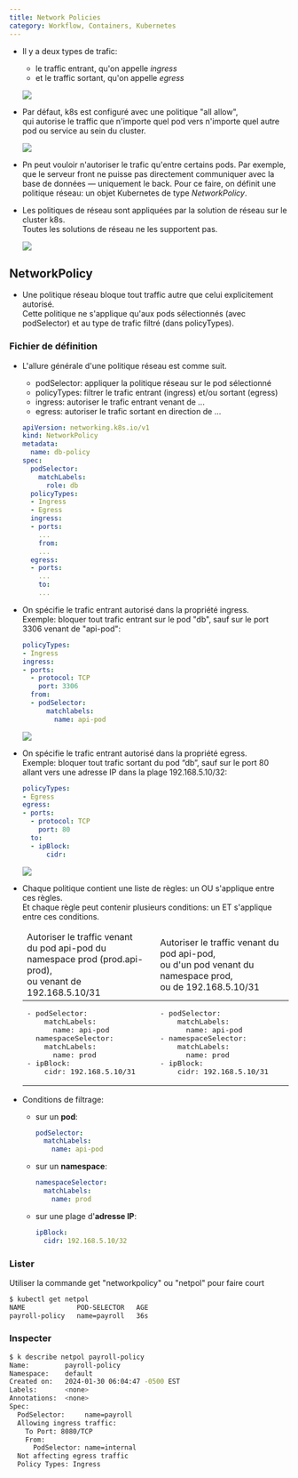 ```yaml
---
title: Network Policies
category: Workflow, Containers, Kubernetes
---
```


* Il y a deux types de trafic:

  - le traffic entrant, qu'on appelle *ingress*
  - et le traffic sortant, qu'on appelle *egress*

  ![](https://i.imgur.com/jg6yjg0m.png)

* Par défaut, k8s est configuré avec une politique "all allow",  
  qui autorise le traffic que n'importe quel pod vers n'importe quel autre pod ou service au sein du cluster.

  ![](https://i.imgur.com/QKu6MNal.png)

* Pn peut vouloir n'autoriser le trafic qu'entre certains pods. Par exemple, que le serveur front ne puisse pas directement communiquer avec la base de données — uniquement le back.
  Pour ce faire, on définit une politique réseau: un objet Kubernetes de type *NetworkPolicy*.

* Les politiques de réseau sont appliquées par la solution de réseau sur le cluster k8s.  
  Toutes les solutions de réseau ne les supportent pas.

  ![](https://i.imgur.com/Xi6M7Ee.png)

## NetworkPolicy

* Une politique réseau bloque tout traffic autre que celui explicitement autorisé.  
  Cette politique ne s'applique qu'aux pods sélectionnés (avec podSelector) et au type de trafic filtré (dans policyTypes).

### Fichier de définition

* L'allure générale d'une politique réseau est comme suit.  
  - podSelector: appliquer la politique réseau sur le pod sélectionné
  - policyTypes: filtrer le trafic entrant (ingress) et/ou sortant (egress)
  - ingress: autoriser le trafic entrant venant de ...
  - egress: autoriser le trafic sortant en direction de ...

  ``` yaml
  apiVersion: networking.k8s.io/v1
  kind: NetworkPolicy
  metadata:
    name: db-policy
  spec:
    podSelector:
      matchLabels:
        role: db
    policyTypes:
    - Ingress
    - Egress
    ingress:
    - ports:
      ...
      from:
      ...
    egress:
    - ports:
      ...
      to:
      ...
  ```

* On spécifie le trafic entrant autorisé dans la propriété ingress.  
  Exemple: bloquer tout trafic entrant sur le pod "db", sauf sur le port 3306 venant de "api-pod":

  ``` yaml
  policyTypes:
  - Ingress
  ingress:
  - ports:
    - protocol: TCP
      port: 3306
    from:
    - podSelector:
        matchlabels:
          name: api-pod
  ```

  ![](https://i.imgur.com/2Fwq1Fqm.png)

* On spécifie le trafic entrant autorisé dans la propriété egress.  
  Exemple: bloquer tout trafic sortant du pod “db”, sauf sur le port 80 allant vers une adresse IP dans la plage 192.168.5.10/32: 

  ``` yaml
  policyTypes:
  - Egress
  egress:
  - ports:
    - protocol: TCP
      port: 80
    to:
    - ipBlock:
        cidr: 
  ```

  ![](https://i.imgur.com/RZt48zml.png)

* Chaque politique contient une liste de règles: un OU s'applique entre ces règles.  
  Et chaque règle peut contenir plusieurs conditions: un ET s'applique entre ces conditions.

  <table>
    <thead>
      <tr>
        <td>Autoriser le traffic venant<br>
          du pod api-pod du namespace prod (prod.api-prod),<br>
          ou venant de 192.168.5.10/31</td>
        <td>Autoriser le traffic venant
          du pod api-pod,<br>
          ou d'un pod venant du namespace prod,<br>
          ou de 192.168.5.10/31</td>
      </tr>
    </thead>
    <tbody>
      <tr>
        <td width="50%">
  <pre lang="yaml">- podSelector:
      matchLabels:
        name: api-pod
    namespaceSelector:
      matchLabels:
        name: prod
  - ipBlock:
      cidr: 192.168.5.10/31</pre>
          </td>
          <td width="50%">
  <pre lang="yaml">- podSelector:
      matchLabels:
        name: api-pod
  - namespaceSelector:
      matchLabels:
        name: prod
  - ipBlock:
      cidr: 192.168.5.10/31</pre>
        </td>
      </tr>
    </tbody>
  </table>

  <!--![](https://i.imgur.com/HhMq8LL.png)-->

* Conditions de filtrage:

  * sur un **pod**:

    ``` yaml
    podSelector:
      matchLabels:
        name: api-pod
    ```

  * sur un **namespace**:

    ``` yaml
    namespaceSelector:
      matchLabels:
        name: prod
    ```

  * sur une plage d'**adresse IP**:

    ``` yaml
    ipBlock:
      cidr: 192.168.5.10/32
    ```

### Lister

Utiliser la commande get "networkpolicy" ou "netpol" pour faire court

``` bash
$ kubectl get netpol
NAME             POD-SELECTOR   AGE
payroll-policy   name=payroll   36s
```

### Inspecter

``` bash
$ k describe netpol payroll-policy
Name:         payroll-policy
Namespace:    default
Created on:   2024-01-30 06:04:47 -0500 EST
Labels:       <none>
Annotations:  <none>
Spec:
  PodSelector:     name=payroll
  Allowing ingress traffic:
    To Port: 8080/TCP
    From:
      PodSelector: name=internal
  Not affecting egress traffic
  Policy Types: Ingress
```
